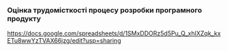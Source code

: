 ### Оцінка трудомісткості процесу розробки програмного продукту
https://docs.google.com/spreadsheets/d/1SMxDDORz5d5Pu_Q_xhIXZqk_kxETu8wwYzTVAX66jzg/edit?usp=sharing
